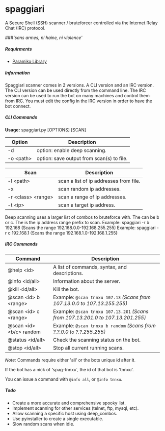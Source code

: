 # spaggiari
A Secure Shell (SSH) scanner / bruteforcer controlled via the Internet Relay Chat (IRC) protocol.

###*'sans armes, ni haine, ni violence'*

##### Requirments
 - [Paramiko Library](http://www.paramiko.org/)
 
##### Information
Spaggiari scanner comes in 2 versions. A CLI version and an IRC version.
The CLI version can be used directly from the command line.
The IRC version can be used to run the bot on many machines and control them from IRC.
You must edit the config in the IRC version in order to have the bot connect.

##### CLI Commands
**Usage:** spaggiari.py [OPTIONS] [SCAN]

| Option | Description |
| --- | --- |
| -d | option: enable deep scanning. |
| -o \<path> | option: save output from scan(s) to file. |



| Scan | Description |
| --- | --- |
| -l \<path> | scan a list of ip addresses from file. |
| -x | scan random ip addresses. |
| -r \<class> \<range> | scan a range of ip addresses. |
| -t \<ip> | scan a target ip address. |

Deep scanning uses a larger list of combos to bruteforce with.
The <class> can be b or c. The <range> is the ip address range prefix to scan.
Example: spaggiari -r b 192.168   (Scans the range 192.168.0.0-192.168.255.255)
Example: spaggiari -r c 192.168.1 (Scans the range 192.168.1.0-192.168.1.255)

 
##### IRC Commands
| Command | Description |
| --- | --- |
| @help \<id> | A list of commands, syntax, and descriptions. |
| @info \<id/all> | Information about the server. |
| @kill \<id/all> | Kill the bot. |
| @scan \<id> b \<range> | Example: `@scan tnnxu 107.13` *(Scans from 107.13.0.0   to 107.13.255.255)* |
| @scan \<id> c \<range> | Example: `@scan tnnxu 107.13.201` *(Scans from 107.13.201.0 to 107.13.201.255)* |
| @scan \<id> \<b/c> random | Example: `@scan tnnxu b random` *(Scans from ?.?.0.0 to ?.?.255.255)* |
| @status \<id/all> | Check the scanning status on the bot. |
| @stop \<id/all> | Stop all current running scans. |

*Note:* Commands require either 'all' or the bots unique id after it.

If the bot has a nick of 'spag-tnnxu', the id of that bot is 'tnnxu'.

You can issue a command with `@info all`, or `@info tnnxu`.
 
##### Todo
- Create a more accurate and comprehensive spooky list.
- Implement scanning for other services (telnet, ftp, mysql, etc).
- Allow scanning a specific host using deep_combos.
- Use pyinstaller to create a single executable.
- Slow random scans when idle.

